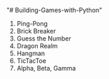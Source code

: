 "# Building-Games-with-Python" 
1. Ping-Pong
2. Brick Breaker
3. Guess the Number
4. Dragon Realm
5. Hangman
6. TicTacToe
7. Alpha, Beta, Gamma